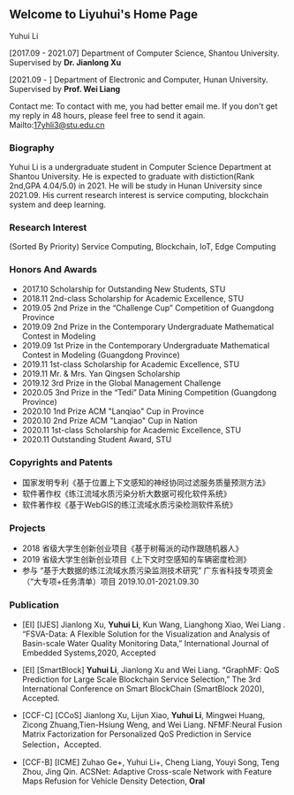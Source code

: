 ## Welcome to Liyuhui's Home Page

Yuhui Li

[2017.09 - 2021.07] Department of Computer Science, Shantou University. Supervised by **Dr. Jianlong Xu**

[2021.09 -        ] Department of Electronic and Computer, Hunan University. Supervised by **Prof. Wei Liang**

Contact me: To contact with me, you had better email me. If you don't get my reply in 48 hours, please feel free to send it again.
Mailto:17yhli3@stu.edu.cn


### Biography
  Yuhui Li is a undergraduate student in Computer Science Department at Shantou University. He is expected to graduate with distiction(Rank 2nd,GPA 4.04/5.0) in 2021. He will be study in Hunan University since 2021.09. His current research interest is service computing, blockchain system and deep learning. 

### Research Interest
  (Sorted By Priority)
  Service Computing, Blockchain, IoT, Edge Computing
  
### Honors And Awards
- 2017.10 Scholarship for Outstanding New Students, STU  							
- 2018.11 2nd-class Scholarship for Academic Excellence, STU
- 2019.05 2nd Prize in the “Challenge Cup” Competition of Guangdong Province
- 2019.09 2nd Prize in the Contemporary Undergraduate Mathematical Contest in Modeling
- 2019.09 1st Prize in the Contemporary Undergraduate Mathematical Contest in Modeling (Guangdong Province)  
- 2019.11 1st-class Scholarship for Academic Excellence, STU
- 2019.11 Mr. & Mrs. Yan Qingsen Scholarship
- 2019.12 3rd Prize in the Global Management Challenge
- 2020.05 3nd Prize in the “Tedi” Data Mining Competition (Guangdong Province)
- 2020.10 1nd Prize ACM "Lanqiao" Cup in Province
- 2020.10 2nd Prize ACM "Lanqiao" Cup in Nation
- 2020.11 1st-class Scholarship for Academic Excellence, STU
- 2020.11 Outstanding Student Award, STU

### Copyrights and Patents
- 国家发明专利《基于位置上下文感知的神经协同过滤服务质量预测方法》
- 软件著作权《练江流域水质污染分析大数据可视化软件系统》
- 软件著作权《基于WebGIS的练江流域水质污染检测软件系统》

### Projects
- 2018 省级大学生创新创业项目《基于树莓派的动作跟随机器人》 
- 2019 省级大学生创新创业项目《上下文时空感知的车辆密度检测》 
- 参与 “基于大数据的练江流域水质污染监测技术研究” 广东省科技专项资金（“大专项+任务清单）项目 2019.10.01-2021.09.30 


### Publication

- [EI] [IJES] Jianlong Xu, **Yuhui Li**, Kun Wang, Lianghong Xiao, Wei Liang . “FSVA-Data: A Flexible Solution for the Visualization and Analysis of Basin-scale Water Quality Monitoring Data,” International Journal of Embedded Systems,2020, Accepted

- [EI] [SmartBlock] **Yuhui Li**, Jianlong Xu and Wei Liang. “GraphMF: QoS Prediction for Large Scale Blockchain Service Selection,” The 3rd International Conference on Smart BlockChain (SmartBlock 2020), Accepted.

- [CCF-C] [CCoS] Jianlong Xu, Lijun Xiao, **Yuhui Li**, Mingwei Huang, Zicong Zhuang,Tien-Hsiung Weng, and Wei Liang. NFMF:Neural Fusion Matrix Factorization for Personalized QoS Prediction in Service Selection，Accepted.

- [CCF-B] [ICME] Zuhao Ge+, Yuhui Li+, Cheng Liang, Youyi Song, Teng Zhou, Jing Qin. ACSNet: Adaptive Cross-scale Network with Feature Maps Refusion for Vehicle Density Detection, **Oral**
